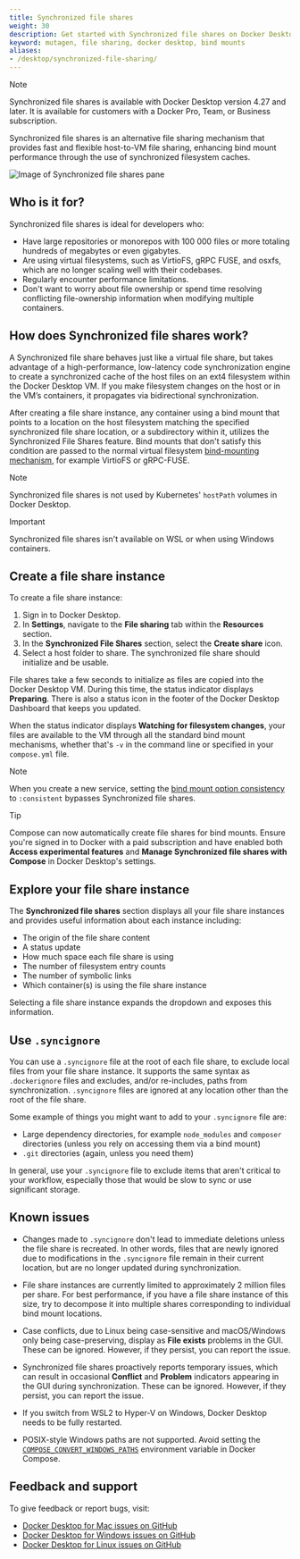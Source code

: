 ```yaml
---
title: Synchronized file shares
weight: 30
description: Get started with Synchronized file shares on Docker Desktop.
keyword: mutagen, file sharing, docker desktop, bind mounts
aliases:
- /desktop/synchronized-file-sharing/
---
```


> [!NOTE]
>
> Synchronized file shares is available with Docker Desktop version 4.27 and later. It is available for customers with a Docker Pro, Team, or Business subscription. 

Synchronized file shares is an alternative file sharing mechanism that provides fast and flexible host-to-VM file sharing, enhancing bind mount performance through the use of synchronized filesystem caches. 

![Image of Synchronized file shares pane](../images/synched-file-shares.webp)
 
## Who is it for?

Synchronized file shares is ideal for developers who: 
- Have large repositories or monorepos with 100 000 files or more totaling hundreds of megabytes or even gigabytes.
- Are using virtual filesystems, such as VirtioFS, gRPC FUSE, and osxfs, which are no longer scaling well with their codebases. 
- Regularly encounter performance limitations.
- Don't want to worry about file ownership or spend time resolving conflicting file-ownership information when modifying multiple containers.

## How does Synchronized file shares work?

A Synchronized file share behaves just like a virtual file share, but takes advantage of a high-performance, low-latency code synchronization engine to create a synchronized cache of the host files on an ext4 filesystem within the Docker Desktop VM. If you make filesystem changes on the host or in the VM’s containers, it propagates via bidirectional synchronization.

After creating a file share instance, any container using a bind mount that points to a location on the host filesystem matching the specified synchronized file share location, or a subdirectory within it,  utilizes the Synchronized File Shares feature. Bind mounts that don't satisfy this condition are passed to the normal virtual filesystem [bind-mounting mechanism](/manuals/engine/storage/bind-mounts.md), for example VirtioFS or gRPC-FUSE.

> [!NOTE]
>
> Synchronized file shares is not used by Kubernetes' `hostPath` volumes in Docker Desktop.

> [!IMPORTANT]
>
> Synchronized file shares isn't available on WSL or when using Windows containers. 

## Create a file share instance 

To create a file share instance:
1. Sign in to Docker Desktop.
2. In **Settings**, navigate to the **File sharing** tab within the **Resources** section. 
3. In the **Synchronized File Shares** section, select the **Create share** icon.
4. Select a host folder to share. The synchronized file share should initialize and be usable.

File shares take a few seconds to initialize as files are copied into the Docker Desktop VM. During this time, the status indicator displays **Preparing**. There is also a status icon in the footer of the Docker Desktop Dashboard that keeps you updated.

When the status indicator displays **Watching for filesystem changes**, your files are available to the VM through all the standard bind mount mechanisms, whether that's `-v` in the command line or specified in your `compose.yml` file.

> [!NOTE]
>
> When you create a new service, setting the [bind mount option consistency](/reference/cli/docker/service/create.md#options-for-bind-mounts) to `:consistent` bypasses Synchronized file shares. 

> [!TIP]
>
> Compose can now automatically create file shares for bind mounts. 
> Ensure you're signed in to Docker with a paid subscription and have enabled both **Access experimental features** and **Manage Synchronized file shares with Compose** in Docker Desktop's settings.

## Explore your file share instance

The **Synchronized file shares** section displays all your file share instances and provides useful information about each instance including:
- The origin of the file share content
- A status update
- How much space each file share is using
- The number of filesystem entry counts
- The number of symbolic links
- Which container(s) is using the file share instance

Selecting a file share instance expands the dropdown and exposes this information.

## Use `.syncignore`

You can use a `.syncignore` file at the root of each file share, to exclude local files from your file share instance. It supports the same syntax as `.dockerignore` files and excludes, and/or re-includes, paths from synchronization. `.syncignore` files are ignored at any location other than the root of the file share.
 
Some example of things you might want to add to your `.syncignore` file are:
- Large dependency directories, for example `node_modules` and `composer` directories (unless you rely on accessing them via a bind mount)
- `.git` directories (again, unless you need them)

In general, use your `.syncignore` file to exclude items that aren't critical to your workflow, especially those that would be slow to sync or use significant storage.

## Known issues

- Changes made to `.syncignore` don't lead to immediate deletions unless the file share is recreated. In other words, files that are newly ignored due to modifications in the `.syncignore` file remain in their current location, but are no longer updated during synchronization.

- File share instances are currently limited to approximately 2 million files per share. For best performance, if you have a file share instance of this size, try to decompose it into multiple shares corresponding to individual bind mount locations.

- Case conflicts, due to Linux being case-sensitive and macOS/Windows only being case-preserving, display as **File exists** problems in the GUI. These can be ignored. However, if they persist, you can report the issue.

- Synchronized file shares proactively reports temporary issues, which can result in occasional **Conflict** and **Problem** indicators appearing in the GUI during synchronization. These can be ignored. However, if they persist, you can report the issue.

- If you switch from WSL2 to Hyper-V on Windows, Docker Desktop needs to be fully restarted.

- POSIX-style Windows paths are not supported. Avoid setting the [`COMPOSE_CONVERT_WINDOWS_PATHS`](/manuals/compose/how-tos/environment-variables/envvars.md#compose_convert_windows_paths) environment variable in Docker Compose.

## Feedback and support

To give feedback or report bugs, visit:

- [Docker Desktop for Mac issues on GitHub](https://github.com/docker/for-mac/issues)
- [Docker Desktop for Windows issues on GitHub](https://github.com/docker/for-win/issues)
- [Docker Desktop for Linux issues on GitHub](https://github.com/docker/desktop-linux/issues)
